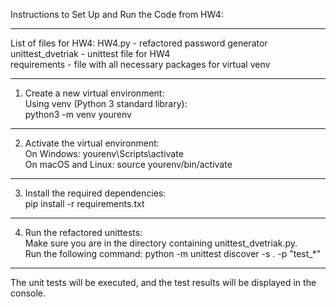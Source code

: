 Instructions to Set Up and Run the Code from HW4:

_________________________________________________
List of files for HW4:
HW4.py - refactored password generator\
unittest_dvetriak - unittest file for HW4\
requirements - file with all necessary packages for virtual venv
_________________________________________________
1) Create a new virtual environment:\
   Using venv (Python 3 standard library):\
   python3 -m venv yourenv
_________________________________________________

2) Activate the virtual environment:\
   On Windows: yourenv\Scripts\activate\
   On macOS and Linux: source yourenv/bin/activate
___________________________________________________
3) Install the required dependencies:\
   pip install -r requirements.txt
___________________________________________________
4) Run the refactored unittests:\
   Make sure you are in the directory containing unittest_dvetriak.py.\
   Run the following command: python -m unittest discover -s . -p "test_*"
____________________________________________________________________________
The unit tests will be executed, and the test results will be displayed in the console.

